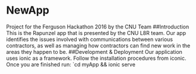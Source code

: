 # NewApp
Project for the Ferguson Hackathon 2016 by the CNU Team
##Introduction
This is the Rapunzel app that is presented by the CNU L8R team.
Our app identifies the issues involved with communications between various contractors,
as well as managing how contractors can find new work in the areas they happen to be.
##Development & Deployment
Our application uses ionic as a framework.
Follow the installation procedures from iconic.
Once you are finished run:
`cd myApp && ionic serve
